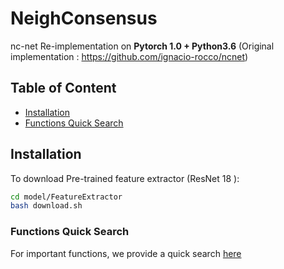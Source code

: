 # NeighConsensus
nc-net Re-implementation on **Pytorch 1.0 + Python3.6** (Original implementation : https://github.com/ignacio-rocco/ncnet)

## Table of Content
* [Installation](#installation)
* [Functions Quick Search](#functions-quick-search)


## Installation

To download Pre-trained feature extractor (ResNet 18 ): 

``` Bash
cd model/FeatureExtractor
bash download.sh
```

### Functions Quick Search

For important functions, we provide a quick search [here](https://github.com/XiSHEN0220/NeighConsensus/tree/master/model)


